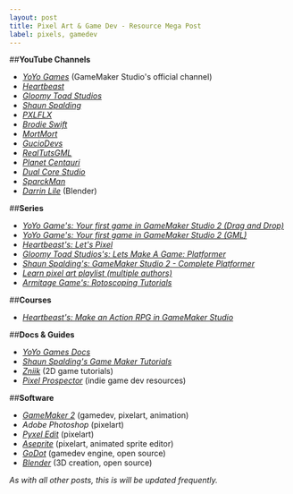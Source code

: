 ```yaml
---
layout: post
title: Pixel Art & Game Dev - Resource Mega Post
label: pixels, gamedev
---
```


##**YouTube Channels**

* [*YoYo Games*](https://www.youtube.com/user/yoyogamesltd) (GameMaker Studio's official channel)
* [*Heartbeast*](https://www.youtube.com/channel/UCrHQNOyU1q6BFEfkNq2CYMA)
* [*Gloomy Toad Studios*](https://www.youtube.com/channel/UCmSLCkK6I5cONb-5N0v18Kw)
* [*Shaun Spalding*](https://www.youtube.com/channel/UCn7FE3Tx391g1tWPv-1tv7Q)
* [*PXLFLX*](https://www.youtube.com/channel/UCrFBb3Fas3dTJoUbENeM0JQ)
* [*Brodie Swift*](https://www.youtube.com/channel/UCaB8v6tO6HTbVGxC07hjWIw)
* [*MortMort*](https://www.youtube.com/channel/UCsn9MzwyPKeCE6MEGtMU4gg)
* [*GucioDevs*](https://www.youtube.com/channel/UC4MDTn6WkqvBfBW_4cFZp2g)
* [*RealTutsGML*](https://www.youtube.com/user/RealTutsGML/playlists)
* [*Planet Centauri*](https://www.youtube.com/channel/UCsUquH3kErRh-xcEi0Uk6Rg)
* [*Dual Core Studio*](https://www.youtube.com/channel/UC8e2A1pgOrqmLLHJqBtxTXQ/playlists)
* [*SparckMan*](https://www.youtube.com/user/amazingsparckman)
* [*Darrin Lile*](https://www.youtube.com/channel/UCyu4kn_ROhA34jug2g_AwJA) (Blender)

##**Series**

* [*YoYo Game's: Your first game in GameMaker Studio 2 (Drag and Drop)*](https://www.youtube.com/playlist?list=PLhIbBGhnxj5IF9saL3KNqeJqHKGHHeLFh)
* [*YoYo Game's: Your first game in GameMaker Studio 2 (GML)*](https://www.youtube.com/playlist?list=PLhIbBGhnxj5IcGWhJQNF5hScmCCn4M3xg)
* [*Heartbeast's: Let's Pixel*](https://www.youtube.com/playlist?list=PL9FzW-m48fn1gHoXXwep4blLnvVGHyeYj)
* [*Gloomy Toad Studios's: Lets Make A Game: Platformer*](https://www.youtube.com/playlist?list=PLAcC59_dMNBMei5vnjskmIW4teaF6S2Y-)
* [*Shaun Spalding's: GameMaker Studio 2 - Complete Platformer*](https://www.youtube.com/playlist?list=PLPRT_JORnIupqWsjRpJZjG07N01Wsw_GJ)
* [*Learn pixel art playlist (multiple authors)*](https://www.youtube.com/playlist?list=PLuIcff_bxHY__077PPJ0YDJk175ZFvTWU)
* [*Armitage Game's: Rotoscoping Tutorials*](https://www.youtube.com/playlist?list=PL91qWcumeOU_q5PveXxW9cKARzJ-1RNPm)

##**Courses**

* [*Heartbeast's: Make an Action RPG in GameMaker Studio*](https://learn.heartbeast.co/p/make-an-action-rpg-in-gamemaker-studio-2/?product_id=392949&coupon_code=LAUNCH10)

##**Docs & Guides**

* [*YoYo Games Docs*](https://docs.yoyogames.com/)
* [*Shaun Spalding's Game Maker Tutorials*](http://gamemakertutorials.com/)
* [*Zniik*](http://zniik.blogspot.com/) (2D game tutorials)
* [*Pixel Prospector*](http://www.pixelprospector.com) (indie game dev resources)

##**Software**

* [*GameMaker 2*](https://www.yoyogames.com/gamemaker) (gamedev, pixelart, animation)
* *Adobe Photoshop* (pixelart)
* [*Pyxel Edit*](http://pyxeledit.com/) (pixelart)
* [*Aseprite*](https://www.aseprite.org/) (pixelart, animated sprite editor)
* [*GoDot*](https://godotengine.org/) (gamedev engine, open source)
* [*Blender*](https://www.blender.org) (3D creation, open source)

*As with all other posts, this is will be updated frequently.*